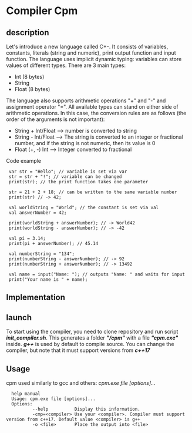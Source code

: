 # Compiler Cpm

  description
  -----------

Let's introduce a new language called C+-. It consists of variables, constants, literals (string and numeric), print output function and input function. 
The language uses implicit dynamic typing: variables can store values of different types. There are 3 main types:
  * Int (8 bytes)
  * String
  * Float (8 bytes)

The language also supports arithmetic operations "+" and "-" and assignment operator "=". All available types can stand on either side of arithmetic operations. In this case, the conversion rules are as follows (the order of the arguments is not important):
  * String + Int/Float --> number is converted to string
  * String - Int/Float --> The string is converted to an integer or fractional number, and if the string is not numeric, then its value is 0 
  * Float (+, -) Int   --> Integer converted to fractional
 
Code example
```
 var str = "Hello"; // variable is set via var
 str = str + "!"; // variable can be changed
 print(str); // the print function takes one parameter
```
```
 str = 21 + 2 + 18; // can be written to the same variable number 
 print(str) // -> 42;
``` 
```
 val worldString = "World"; // the constant is set via val 
 val answerNumber = 42;
``` 
```
 print(worldString + answerNumber); // -> World42
 print(worldString - answerNumber); // -> -42
 
 val pi = 3.14;
 print(pi + answerNumber); // 45.14
``` 
```
 val numberString = "134";
 print(numberString - answerNumber); // -> 92
 print(numberString + answerNumber); // -> 13492
```
```
 val name = input("Name: "); // outputs "Name: " and waits for input
 print("Your name is " + name);
``` 
  Implementation
  --------------
  
  launch
  ------
To start using the compiler, you need to clone repository and run script ***init_compiler.sh***. This generates a folder ***"/cpm"*** with a file ***"cpm.exe"*** inside. ***g++*** is used by default to compile source. You can change the compiler, but note that it must support versions from ***c++17***
  
  Usage
  -----
cpm used similarly to gcc and others: *cpm.exe file [options]...*
```
  help manual
  Usage: cpm.exe file [options]...
  Options:
          --help          Display this information.
          -cmp=<compiler> Use your <compiler>. Compiler must support version from c++17. Default value <compiler> is g++
          -o <file>       Place the output into <file>  
``` 
 

